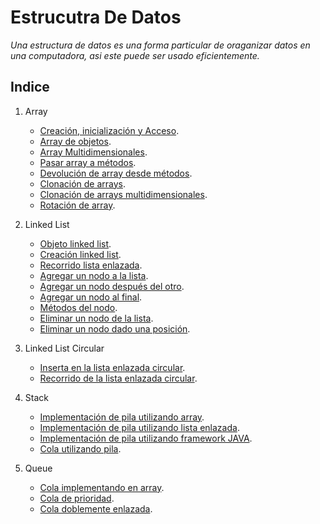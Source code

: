 # Estrucutra De Datos
*Una estructura de datos es una forma particular de oraganizar datos en una computadora, asi este puede ser usado eficientemente.*

## Indice

1. Array
   - [Creación, inicialización y Acceso](https://github.com/oiab94/EstrucutraDeDatos/tree/main/01_Array/01_Creacion_Inicializacion_Acceso).
   - [Array de objetos](https://github.com/oiab94/EstrucutraDeDatos/tree/main/01_Array/02_ArrayDeObjetos).
   - [Array Multidimensionales](https://github.com/oiab94/EstrucutraDeDatos/tree/main/01_Array/03_ArrayMultidimensional).
   - [Pasar array a métodos](https://github.com/oiab94/EstrucutraDeDatos/tree/main/01_Array/04_PasarArrayAMetodos).
   - [Devolución de array desde métodos](https://github.com/oiab94/EstrucutraDeDatos/tree/main/01_Array/05_DevolucionArrayDesdeMetodos).
   - [Clonación de arrays](https://github.com/oiab94/EstrucutraDeDatos/tree/main/01_Array/06_ClonacionArray).
   - [Clonación de arrays multidimensionales](https://github.com/oiab94/EstrucutraDeDatos/tree/main/01_Array/07_ClonacionArrayMultidimensional).
   - [Rotación de array](https://github.com/oiab94/EstrucutraDeDatos/tree/main/01_Array/08_RotacionArray).

2. Linked List
   - [Objeto linked list](https://github.com/oiab94/EstrucutraDeDatos/tree/main/02_ListaEnlazada/01_ListaEnlazada).
   - [Creación linked list](https://github.com/oiab94/EstrucutraDeDatos/tree/main/02_ListaEnlazada/02_CreacionListaEnlazada).
   - [Recorrido lista enlazada](https://github.com/oiab94/EstrucutraDeDatos/tree/main/02_ListaEnlazada/03_RecorridoListaEnlazada).
   - [Agregar un nodo a la lista](https://github.com/oiab94/EstrucutraDeDatos/tree/main/02_ListaEnlazada/04_AgregarNodoListaEnlazada).
   - [Agregar un nodo después del otro](https://github.com/oiab94/EstrucutraDeDatos/tree/main/02_ListaEnlazada/05_AgregarUnNodoDespuesDeOtro).
   - [Agregar un nodo al final](https://github.com/oiab94/EstrucutraDeDatos/tree/main/02_ListaEnlazada/06_AgregarUnNodoAlFinal).
   - [Métodos del nodo](https://github.com/oiab94/EstrucutraDeDatos/tree/main/02_ListaEnlazada/07_UtilizarMetodosAgregarNodo).
   - [Eliminar un nodo de la lista](https://github.com/oiab94/EstrucutraDeDatos/tree/main/02_ListaEnlazada/08_EliminarUnNodo).
   - [Eliminar un nodo dado una posición](https://github.com/oiab94/EstrucutraDeDatos/tree/main/02_ListaEnlazada/09_EliminarUnNodoDadoUnaPosicion).

3. Linked List Circular
   - [Inserta en la lista enlazada circular](https://github.com/oiab94/EstrucutraDeDatos/blob/main/03_ListaEnlazadaCircular/InsertarOrdenadamenteLC.java).
   - [Recorrido de la lista enlazada circular](https://github.com/oiab94/EstrucutraDeDatos/blob/main/03_ListaEnlazadaCircular/RecorreListaEnlazadaCircular.java).

4. Stack
   - [Implementación de pila utilizando array](https://github.com/oiab94/EstrucutraDeDatos/tree/main/04_Pila/01_PilaImplemenandoArray).
   - [Implementación de pila utilizando lista enlazada](https://github.com/oiab94/EstrucutraDeDatos/tree/main/04_Pila/02_PilaImplementandoListaEnlazada).
   - [Implementación de pila utilizando framework JAVA](https://github.com/oiab94/EstrucutraDeDatos/tree/main/04_Pila/03_PilaUtilizandoFramework).
   - [Cola utilizando pila](https://github.com/oiab94/EstrucutraDeDatos/tree/main/04_Pila/04_ColaUsandoPila).

5. Queue
   - [Cola implementando en array](https://github.com/oiab94/EstrucutraDeDatos/tree/main/05_Cola/01_ColaImplementandoArray).
   - [Cola de prioridad](https://github.com/oiab94/EstrucutraDeDatos/tree/main/05_Cola/02_ColaDePrioridad).
   - [Cola doblemente enlazada](https://github.com/oiab94/EstrucutraDeDatos/tree/main/05_Cola/03_ColaDoblementeEnlazada/mypack).